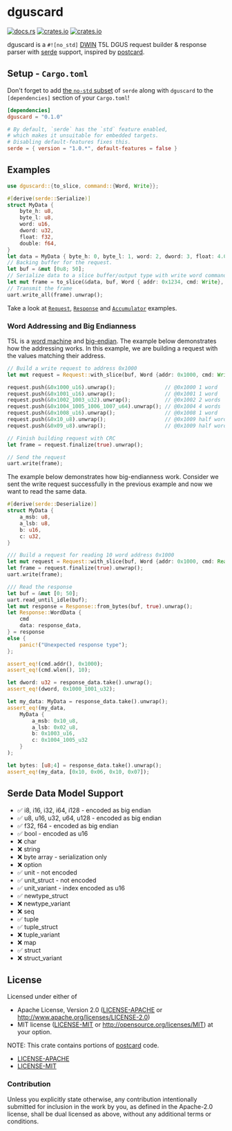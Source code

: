# dguscard
[![docs.rs](https://docs.rs/dguscard/badge.svg)](https://docs.rs/dguscard)
[![crates.io](https://img.shields.io/crates/d/dguscard.svg)](https://crates.io/crates/dguscard)
[![crates.io](https://img.shields.io/crates/v/dguscard.svg)](https://crates.io/crates/dguscard)

dguscard is a `#![no_std]` [DWIN](https://www.dwin-global.com) T5L DGUS request builder & response parser with [serde](https://serde.rs/) support, inspired by [postcard](https://github.com/jamesmunns/postcard).

## Setup - `Cargo.toml`

Don't forget to add [the `no-std` subset](https://serde.rs/no-std.html) of `serde` along with `dguscard` to the `[dependencies]` section of your `Cargo.toml`!

```toml
[dependencies]
dguscard = "0.1.0"

# By default, `serde` has the `std` feature enabled, 
# which makes it unsuitable for embedded targets.
# Disabling default-features fixes this.
serde = { version = "1.0.*", default-features = false }
```

## Examples

```rust
use dguscard::{to_slice, command::{Word, Write}};

#[derive(serde::Serialize)]
struct MyData {
    byte_h: u8,
    byte_l: u8,
    word: u16,
    dword: u32,
    float: f32,
    double: f64,
}
let data = MyData { byte_h: 0, byte_l: 1, word: 2, dword: 3, float: 4.0, double: 5.0 };
// Backing buffer for the request.
let buf = &mut [0u8; 50];
// Serialize data to a slice buffer/output type with write word command and crc.
let mut frame = to_slice(&data, buf, Word { addr: 0x1234, cmd: Write}, true).unwrap();
// Transmit the frame
uart.write_all(frame).unwrap();
```

Take a look at [`Request`](https://docs.rs/dguscard/request/struct.Request.html), [`Response`](https://docs.rs/dguscard/response/struct.Response.html) and [`Accumulator`](https://docs.rs/dguscard/response/struct.Accumulator.html) examples.

### Word Addressing and Big Endianness

T5L is a [word machine](https://en.wikipedia.org/wiki/Word_addressing) and [big-endian](https://en.wikipedia.org/wiki/Endianness). The example below demonstrates how the addressing works. In this example, we are building a request with the values matching their address.

```rust
// Build a write request to address 0x1000
let mut request = Request::with_slice(buf, Word {addr: 0x1000, cmd: Write}).unwrap();

request.push(&0x1000_u16).unwrap();                // @0x1000 1 word
request.push(&0x1001_u16).unwrap();                // @0x1001 1 word
request.push(&0x1002_1003_u32).unwrap();           // @0x1002 2 words
request.push(&0x1004_1005_1006_1007_u64).unwrap(); // @0x1004 4 words
request.push(&0x1008_u16).unwrap();                // @0x1008 1 word
request.push(&0x10_u8).unwrap();                   // @0x1009 half word MSB
request.push(&0x09_u8).unwrap();                   // @0x1009 half word LSB

// Finish building request with CRC
let frame = request.finalize(true).unwrap();

// Send the request
uart.write(frame);
```

The example below demonstrates how big-endianness work. Consider we sent the write request successfully in the previous example and now we want to read the same data.
```rust
#[derive(serde::Deserialize)]
struct MyData {
    a_msb: u8,
    a_lsb: u8,
    b: u16,
    c: u32,
}

/// Build a request for reading 10 word address 0x1000 
let mut request = Request::with_slice(buf, Word {addr: 0x1000, cmd: Read { wlen: 10 }}).unwrap();
let frame = request.finalize(true).unwrap();
uart.write(frame);

/// Read the response
let buf = &mut [0; 50];
uart.read_until_idle(buf);
let mut response = Response::from_bytes(buf, true).unwrap();
let Response::WordData {
    cmd
    data: response_data,
} = response
else {
    panic!("Unexpected response type");
};

assert_eq!(cmd.addr(), 0x1000);
assert_eq!(cmd.wlen(), 10);

let dword: u32 = response_data.take().unwrap();
assert_eq!(dword, 0x1000_1001_u32);

let my_data: MyData = response_data.take().unwrap();
assert_eq!(my_data, 
    MyData { 
        a_msb: 0x10_u8, 
        a_lsb: 0x02_u8, 
        b: 0x1003_u16, 
        c: 0x1004_1005_u32 
    }
);

let bytes: [u8;4] = response_data.take().unwrap();
assert_eq!(my_data, [0x10, 0x06, 0x10, 0x07]);
```

## Serde Data Model Support

- ✅ i8, i16, i32, i64, i128 - encoded as big endian
- ✅ u8, u16, u32, u64, u128 - encoded as big endian
- ✅ f32, f64 - encoded as big endian
- ✅ bool - encoded as u16
- ❌ char
- ❌ string
- ❌ byte array - serialization only
- ❌ option
- ✅ unit - not encoded
- ✅ unit_struct - not encoded
- ✅ unit_variant - index encoded as u16
- ✅ newtype_struct
- ❌ newtype_variant
- ❌ seq
- ✅ tuple
- ✅ tuple_struct
- ❌ tuple_variant
- ❌ map
- ✅ struct
- ❌ struct_variant

## License

Licensed under either of
- Apache License, Version 2.0 ([LICENSE-APACHE](LICENSE-APACHE) or
  <http://www.apache.org/licenses/LICENSE-2.0>)
- MIT license ([LICENSE-MIT](LICENSE-MIT) or <http://opensource.org/licenses/MIT>)
at your option.

NOTE: This crate contains portions of [postcard](https://github.com/jamesmunns/postcard) code.
- [LICENSE-APACHE](postcard/LICENSE-APACHE) 
- [LICENSE-MIT](postcard/LICENSE-MIT)

### Contribution

Unless you explicitly state otherwise, any contribution intentionally submitted
for inclusion in the work by you, as defined in the Apache-2.0 license, shall be
dual licensed as above, without any additional terms or conditions.
